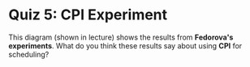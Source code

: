 # Quiz 5: CPI Experiment

This diagram (shown in lecture) shows the results from **Fedorova's experiments**.
What do you think these results say about using **CPI** for scheduling?
